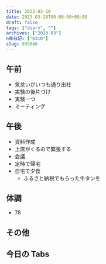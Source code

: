 ```yaml
---
title: 2023-03-10
date: 2023-03-10T00:00:00+09:00
draft: false
tags: ["diary", ""]
archives: ["2023-03"]
n年日記: ["0310"]
slug: 999646
---
```


## 午前

- 気怠いがいつも通り出社
- 実験の後片づけ
- 実験一つ
- ミーティング

## 午後

- 資料作成
- 上席がくるので緊張する
- 会議
- 定時で帰宅
- 自宅で夕食
  - ふるさと納税でもらった牛タンを

## 体調

- 78

## その他

## 今日の Tabs
